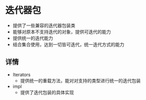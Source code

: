 # 迭代器包
- 提供了一些兼容的迭代器包装类
- 能够对原本不支持迭代的对象，提供可迭代的能力
- 提供统一的迭代能力
- 结合集合使用，达到一切皆可迭代，统一迭代方式的能力

## 详情
- Iterators
    - 提供统一的重载方法，能对对支持的类型进行统一的迭代包装
- impl
    - 提供了迭代包装的具体实现